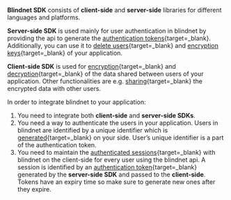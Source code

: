 **Blindnet SDK** consists of **client-side** and **server-side** libraries for different languages and platforms.

**Server-side SDK** is used mainly for user authentication in blindnet by providing the api to generate the [authentication tokens](./managing_users_access.md#creating_user_tokens){target=_blank}. Additionally, you can use it to [delete users](./managing_users_access.md#deleting_users){target=_blank} and [encryption keys](./managing_users_access.md#deleting_encrypted_data_keys){target=_blank} of your application.

**Client-side SDK** is used for [encryption](./encrypt.md){target=_blank} and [decryption](./decrypt.md){target=_blank} of the data shared between users of your application. Other functionalities are e.g. [sharing](./managing_users_access.md#giving_access_to_other_users){target=_blank} the encrypted data with other users.

In order to integrate blindnet to your application:

1. You need to integrate both **client-side** and **server-side SDKs**.
1. You need a way to authenticate the users in your application. Users in blindnet are identified by a unique identifier which is [generated](./managing_users_access.md#creating_user_tokens){target=_blank} on your side. User’s unique identifier is a part of the authentication token.
1. You need to maintain the [authenticated sessions](../other/glossary.md#session){target=_blank} with blindnet on the client-side for every user using the blindnet api. A session is identified by an [authentication token](./managing_users_access.md#creating_user_tokens){target=_blank} generated by the **server-side SDK** and passed to the **client-side**. Tokens have an expiry time so make sure to generate new ones after they expire.
